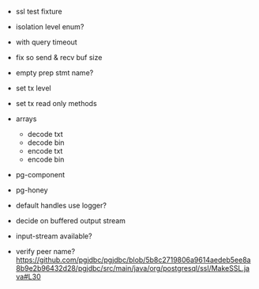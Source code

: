 
- ssl test fixture
- isolation level enum?

- with query timeout
- fix so send & recv buf size

- empty prep stmt name?

- set tx level
- set tx read only methods

- arrays
  - decode txt
  - decode bin
  - encode txt
  - encode bin

- pg-component
- pg-honey

- default handles use logger?
- decide on buffered output stream

- input-stream available?

- verify peer name?
https://github.com/pgjdbc/pgjdbc/blob/5b8c2719806a9614aedeb5ee8a8b9e2b96432d28/pgjdbc/src/main/java/org/postgresql/ssl/MakeSSL.java#L30
